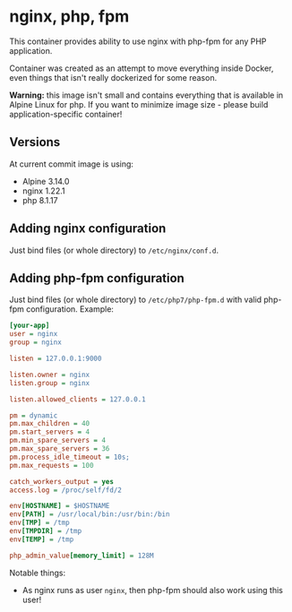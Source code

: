 # nginx, php, fpm

This container provides ability to use nginx with php-fpm for any PHP application.

Container was created as an attempt to move everything inside Docker, even things that isn't really dockerized for some reason.

**Warning:** this image isn't small and contains everything that is available in Alpine Linux for php. If you want to minimize image size - please build application-specific container!

## Versions

At current commit image is using:

* Alpine 3.14.0
* nginx 1.22.1
* php 8.1.17

## Adding nginx configuration

Just bind files (or whole directory) to `/etc/nginx/conf.d`.

## Adding php-fpm configuration

Just bind files (or whole directory) to `/etc/php7/php-fpm.d` with valid php-fpm configuration. Example:

```ini
[your-app]
user = nginx
group = nginx

listen = 127.0.0.1:9000

listen.owner = nginx
listen.group = nginx

listen.allowed_clients = 127.0.0.1

pm = dynamic
pm.max_children = 40
pm.start_servers = 4
pm.min_spare_servers = 4
pm.max_spare_servers = 36
pm.process_idle_timeout = 10s;
pm.max_requests = 100

catch_workers_output = yes
access.log = /proc/self/fd/2

env[HOSTNAME] = $HOSTNAME
env[PATH] = /usr/local/bin:/usr/bin:/bin
env[TMP] = /tmp
env[TMPDIR] = /tmp
env[TEMP] = /tmp

php_admin_value[memory_limit] = 128M
```

Notable things:

* As nginx runs as user `nginx`, then php-fpm should also work using this user!

